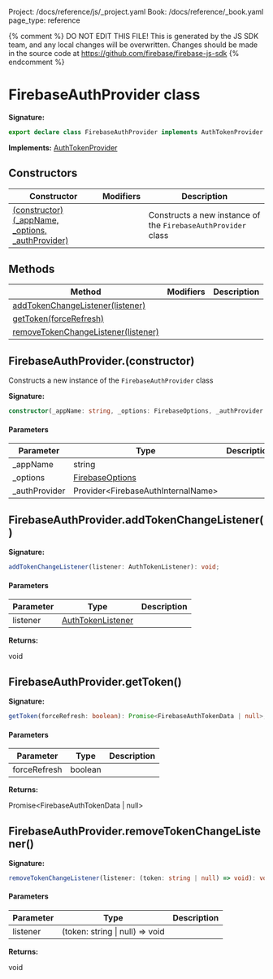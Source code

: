 Project: /docs/reference/js/_project.yaml
Book: /docs/reference/_book.yaml
page_type: reference

{% comment %}
DO NOT EDIT THIS FILE!
This is generated by the JS SDK team, and any local changes will be
overwritten. Changes should be made in the source code at
https://github.com/firebase/firebase-js-sdk
{% endcomment %}

# FirebaseAuthProvider class
<b>Signature:</b>

```typescript
export declare class FirebaseAuthProvider implements AuthTokenProvider 
```
<b>Implements:</b> [AuthTokenProvider](./data-connect.authtokenprovider.md#authtokenprovider_interface)

## Constructors

|  Constructor | Modifiers | Description |
|  --- | --- | --- |
|  [(constructor)(\_appName, \_options, \_authProvider)](./data-connect.firebaseauthprovider.md#firebaseauthproviderconstructor) |  | Constructs a new instance of the <code>FirebaseAuthProvider</code> class |

## Methods

|  Method | Modifiers | Description |
|  --- | --- | --- |
|  [addTokenChangeListener(listener)](./data-connect.firebaseauthprovider.md#firebaseauthprovideraddtokenchangelistener) |  |  |
|  [getToken(forceRefresh)](./data-connect.firebaseauthprovider.md#firebaseauthprovidergettoken) |  |  |
|  [removeTokenChangeListener(listener)](./data-connect.firebaseauthprovider.md#firebaseauthproviderremovetokenchangelistener) |  |  |

## FirebaseAuthProvider.(constructor)

Constructs a new instance of the `FirebaseAuthProvider` class

<b>Signature:</b>

```typescript
constructor(_appName: string, _options: FirebaseOptions, _authProvider: Provider<FirebaseAuthInternalName>);
```

#### Parameters

|  Parameter | Type | Description |
|  --- | --- | --- |
|  \_appName | string |  |
|  \_options | [FirebaseOptions](./app.firebaseoptions.md#firebaseoptions_interface) |  |
|  \_authProvider | Provider&lt;FirebaseAuthInternalName&gt; |  |

## FirebaseAuthProvider.addTokenChangeListener()

<b>Signature:</b>

```typescript
addTokenChangeListener(listener: AuthTokenListener): void;
```

#### Parameters

|  Parameter | Type | Description |
|  --- | --- | --- |
|  listener | [AuthTokenListener](./data-connect.md#authtokenlistener) |  |

<b>Returns:</b>

void

## FirebaseAuthProvider.getToken()

<b>Signature:</b>

```typescript
getToken(forceRefresh: boolean): Promise<FirebaseAuthTokenData | null>;
```

#### Parameters

|  Parameter | Type | Description |
|  --- | --- | --- |
|  forceRefresh | boolean |  |

<b>Returns:</b>

Promise&lt;FirebaseAuthTokenData \| null&gt;

## FirebaseAuthProvider.removeTokenChangeListener()

<b>Signature:</b>

```typescript
removeTokenChangeListener(listener: (token: string | null) => void): void;
```

#### Parameters

|  Parameter | Type | Description |
|  --- | --- | --- |
|  listener | (token: string \| null) =&gt; void |  |

<b>Returns:</b>

void

